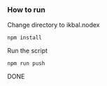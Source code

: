### How to run

Change directory to ikbal.nodex

```shell
npm install
```

Run the script

```
npm run push
```
DONE
